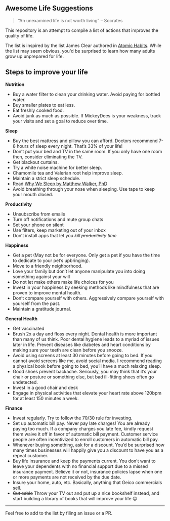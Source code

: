 ## Awesome Life Suggestions

> “An unexamined life is not worth living” – Socrates


This repository is an attempt to compile a list of actions that improves the quality of life.

The list is inspired by the list James Clear authored in [Atomic Habits](https://jamesclear.com/atomic-habits). While the list may seem obvious, you'd be surprised to learn how many adults grow up unprepared for life. 

## Steps to improve your life


**Nutrition**


- Buy a water filter to clean your drinking water. Avoid paying for bottled water. 
- Buy smaller plates to eat less. 
- Eat freshly cooked food. 
- Avoid junk as much as possible. If MickeyDees is your weakness, track your visits and set a goal to reduce over time. 

**Sleep**


- Buy the best mattress and pillow you can afford. Doctors recommend 7-8 hours of sleep every night. That’s 33% of your life!
- Don’t put your bed and TV in the same room. If you only have one room then, consider eliminating the TV. 
- Get blackout curtains. 
- Try a white noise machine for better sleep.
- Chamomile tea and Valerian root help improve sleep.
- Maintain a strict sleep schedule. 
- Read [Why We Sleep by Matthew Walker, PhD](https://www.amazon.com/Why-We-Sleep-Unlocking-Dreams/dp/1501144316)
- Avoid breathing through your nose when sleeping. Use tape to keep your mouth closed. 

**Productivity**


- Unsubscribe from emails
- Turn off notifications and mute group chats
- Set your phone on silent
- Use filters, keep marketing out of your inbox
- Don’t install apps that let you *kill ~~productivity~~ time*

**Happiness**


- Get a pet (May not be for everyone. Only get a pet if you have the time to dedicate to your pet’s upbringing).
- Move to a friendly neighborhood.
- Love your family but don’t let anyone manipulate you into doing something against your will
- Do not let make others make life choices for you
- Invest in your happiness by seeking methods like mindfulness that are proven to improve mental health.  
- Don’t compare yourself with others. Aggressively compare yourself with yourself from the past.
- Maintain a gratitude journal.  

**General Health**


- Get vaccinated
- Brush 2x a day and floss every night. Dental health is more important than many of us think. Poor dental hygiene leads to a myriad of issues later in life. Prevent diseases like diabetes and heart conditions by making sure your teeth are clean before you snooze. 
- Avoid using screens at least 30 minutes before going to bed. If you cannot avoid screens like me, avoid social media. I recommend reading a physical book before going to bed, you’ll have a much relaxing sleep. 
- Good shoes prevent backache. Seriously, you may think that it’s your chair or posture or something else, but bad ill-fitting shoes often go undetected. 
- Invest in a good chair and desk
- Engage in physical activities that elevate your heart rate above 120bpm for at least 150 minutes a week. 

**Finance**


- Invest regularly. Try to follow the 70/30 rule for investing. 
- Set up automatic bill pay. Never pay late charges! You are already paying too much. If a company charges you late fee, kindly request them waive it off in favor of automatic bill payment. Customer service people are often incentivized to enroll customers in automatic bill pay. 
- Whenever buying something, ask for a discount. You’d be surprised how many times businesses will happily give you a discount to have you as a repeat customer.
- Buy life insurance and keep the payments current. You don’t want to leave your dependents with no financial support due to a missed insurance payment. Believe it or not, insurance policies lapse when one or more payments are not received by the due date. 
- Insure your home, auto, etc. Basically, anything that Geico commercials sell.
- ~~Cut cable~~ Throw your TV out and put up a nice bookshelf instead, and start building a library of books that will improve your life 😊


----

Feel free to add to the list by filing an issue or a PR. 
